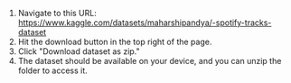 1. Navigate to this URL: https://www.kaggle.com/datasets/maharshipandya/-spotify-tracks-dataset
2. Hit the download button in the top right of the page.
3. Click "Download dataset as zip."
4. The dataset should be available on your device, and you can unzip the folder to access it.
